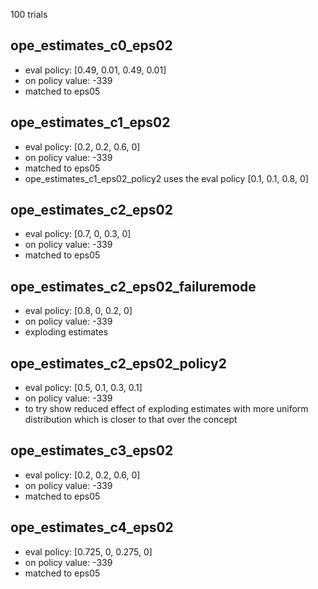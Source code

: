 100 trials

## ope_estimates_c0_eps02
- eval policy: [0.49, 0.01, 0.49, 0.01]
- on policy value: -339
- matched to eps05

## ope_estimates_c1_eps02
- eval policy: [0.2, 0.2, 0.6, 0]
- on policy value: -339
- matched to eps05
- ope_estimates_c1_eps02_policy2 uses the eval policy [0.1, 0.1, 0.8, 0]

## ope_estimates_c2_eps02
- eval policy: [0.7, 0, 0.3, 0]
- on policy value: -339
- matched to eps05

## ope_estimates_c2_eps02_failuremode
- eval policy: [0.8, 0, 0.2, 0]
- on policy value: -339
- exploding estimates

## ope_estimates_c2_eps02_policy2
- eval policy: [0.5, 0.1, 0.3, 0.1]
- on policy value: -339
- to try show reduced effect of exploding estimates with more uniform distribution which is closer to that over the concept

## ope_estimates_c3_eps02
- eval policy: [0.2, 0.2, 0.6, 0]
- on policy value: -339
- matched to eps05

## ope_estimates_c4_eps02
- eval policy: [0.725, 0, 0.275, 0]
- on policy value: -339
- matched to eps05